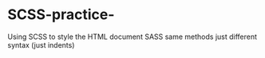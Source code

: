 # SCSS-practice- 
Using SCSS to style the HTML document
SASS same methods just different syntax (just indents)
